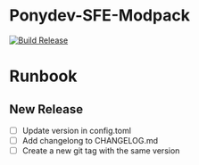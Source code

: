 # Ponydev-SFE-Modpack

[![Build Release](https://github.com/ILikePizza555/Ponydev-SFE-Modpack/actions/workflows/build-release.yml/badge.svg?event=push)](https://github.com/ILikePizza555/Ponydev-SFE-Modpack/actions/workflows/build-release.yml)

# Runbook

## New Release

- [ ] Update version in config.toml
- [ ] Add changelong to CHANGELOG.md
- [ ] Create a new git tag with the same version